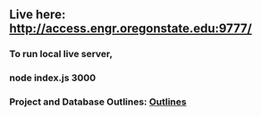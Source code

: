## Live here: http://access.engr.oregonstate.edu:9777/

### To run local live server,
### node index.js 3000

### Project and Database Outlines: [Outlines](https://github.com/jcccookie/school.database.project/blob/master/Project%20Step%207.pdf)
